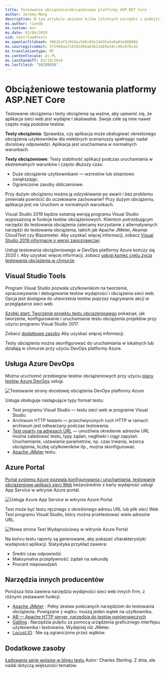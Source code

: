```yaml
---
title: Testowanie obciążenia/obciążeniowe platformy ASP.NET Core
author: Jeremy-Meng
description: W tym artykule opisano kilka istotnych narzędzi i podejścia do testowania obciążenia i aplikacje platformy ASP.NET Core testowanie obciążeniowe.
ms.author: riande
ms.custom: mvc
ms.date: 01/04/2019
uid: test/loadtests
ms.openlocfilehash: 39632af2c92dac548c03e24d35a5e8a03e00890d
ms.sourcegitcommit: 5f299daa7c8102d56a63b214b9a34cc4bc87bc42
ms.translationtype: MT
ms.contentlocale: pl-PL
ms.lasthandoff: 03/19/2019
ms.locfileid: "58209836"
---
```

# <a name="load-and-stress-testing-aspnet-core"></a>Obciążeniowe testowania platformy ASP.NET Core

Testowanie obciążenia i testy obciążenia są ważne, aby upewnić się, że aplikacja sieci web jest wydajne i skalowalne. Swoje cele są inne nawet często mają podobne testów.

**Testy obciążenia**: Sprawdza, czy aplikacja może obsługiwać określonego obciążenia użytkowników dla niektórych scenariuszy spełniając nadal docelowy odpowiedzi. Aplikacja jest uruchamiana w normalnych warunkach.

**Testy obciążeniowe**: Testy stabilność aplikacji podczas uruchamiania w ekstremalnych warunków i często dłuższy czas:

* Duże obciążenie użytkownikami — wzrostów lub stopniowo zwiększając.
* Ograniczone zasoby obliczeniowe.

Przy dużym obciążeniu można ją odzyskiwanie po awarii i bez problemu zmieniała powrócić do oczekiwane zachowanie? Przy dużym obciążeniu, aplikacja jest *nie* Uruchom w normalnych warunkach.

Visual Studio 2019 będzie ostatnią wersją programu Visual Studio wyposażoną w funkcje testów obciążeniowych. Klientom potrzebującym narzędzi do testowania obciążenia zalecamy korzystanie z alternatywnych narzędzi do testowania obciążenia, takich jak Apache JMeter, Akamai CloudTest czy Blazemeter. Aby uzyskać więcej informacji, zobacz [Visual Studio 2019 informacje o wersji zapoznawczej](/visualstudio/releases/2019/release-notes-preview#test-tools).

Usługi testowania obciążeniowego w DevOps platformy Azure kończy się 2020 r. Aby uzyskać więcej informacji, zobacz [usługi koniec cyklu życia testowania obciążenia w chmurze](https://devblogs.microsoft.com/devops/cloud-based-load-testing-service-eol/).

## <a name="visual-studio-tools"></a>Visual Studio Tools

Program Visual Studio pozwala użytkownikom na tworzenie, opracowywanie i debugowanie testów wydajności i obciążenia sieci web. Opcja jest dostępna do utworzenia testów poprzez nagrywanie akcji w przeglądarce sieci web.

[Szybki start: Tworzenie projektu testu obciążeniowego](/visualstudio/test/quickstart-create-a-load-test-project?view=vs-2017) pokazuje, jak tworzenie, konfigurowanie i uruchamianie testu obciążenia projektów przy użyciu programu Visual Studio 2017.

Zobacz [dodatkowe zasoby](#add) Aby uzyskać więcej informacji.

Testy obciążenia można skonfigurować do uruchamiania w lokalnych lub działają w chmurze przy użyciu DevOps platformy Azure.

## <a name="azure-devops"></a>Usługa Azure DevOps

Można uruchomić przebiegów testów obciążeniowych przy użyciu [plany testów Azure DevOps](/azure/devops/test/load-test/index?view=vsts) usługi.

![Testowanie strony docelowej obciążenia DevOps platformy Azure](./load-tests/_static/azure-devops-load-test.png)

Usługa obsługuje następujące typy format testu:

* Test programu Visual Studio — testu sieci web w programie Visual Studio.
* Archiwum HTTP testami — przechwyconych ruch HTTP w ramach archiwum jest odtwarzany podczas testowania.
* [Test oparty na adresach URL](/azure/devops/test/load-test/get-started-simple-cloud-load-test?view=vsts) — umożliwia określenie adresów URL można załadować testu, typy żądań, nagłówki i ciągi zapytań. Uruchamianie, ustawianie parametrów, np. czas trwania, wzorca obciążenia, liczbę użytkowników itp., można skonfigurować.
* [Apache JMeter](https://jmeter.apache.org/) testu.

## <a name="azure-portal"></a>Azure Portal

[Portal systemu Azure pozwala konfigurowania i uruchamiania, testowanie obciążeniowe aplikacji sieci Web](/azure/devops/test/load-test/app-service-web-app-performance-test?view=vsts) bezpośrednio z karty wydajność usługi App Service w witrynie Azure portal.

![Usługa Azure App Service w witrynie Azure Portal](./load-tests/_static/azure-appservice-perf-test.png)

Test może być testu ręcznego z określonego adresu URL lub plik sieci Web Test programu Visual Studio, który można przetestować wiele adresów URL.

![Nowa strona Test Wydajnościowy w witrynie Azure Portal](./load-tests/_static/azure-appservice-perf-test-config.png)

Na końcu testu raporty są generowane, aby pokazać charakterystyki wydajności aplikacji. Statystyka przykład zawiera:

* Średni czas odpowiedzi
* Maksymalna przepływność: żądań na sekundę
* Procent niepowodzeń

## <a name="third-party-tools"></a>Narzędzia innych producentów

Poniższa lista zawiera narzędzia wydajności sieci web innych firm, z różnymi zestawami funkcji:

* [Apache JMeter](https://jmeter.apache.org/) : Pełny zestaw polecanych narzędziom do testowania obciążenia. Powiązane z wątku: muszą jeden wątek na użytkownika.
* [AB — Apache HTTP server, narzędzia do testów porównawczych](https://httpd.apache.org/docs/2.4/programs/ab.html)
* [Gatling](https://gatling.io/) : Narzędzia pulpitu za pomocą urządzenia graficznego interfejsu użytkownika i testowania. Wydajniej niż JMeter.
* [Locust.IO](https://locust.io/) : Nie są ograniczone przez wątków.

<a name="add"></a>

## <a name="additional-resources"></a>Dodatkowe zasoby

[Ładowanie serię wpisów w blogu testu](https://blogs.msdn.microsoft.com/charles_sterling/2015/06/01/load-test-series-part-i-creating-web-performance-tests-for-a-load-test/) Autor: Charles Sterling. Z dnia, ale nadal dotyczą większości tematów.
